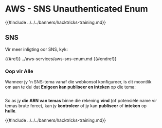 # AWS - SNS Unauthenticated Enum

{{#include ../../../banners/hacktricks-training.md}}

## SNS

Vir meer inligting oor SNS, kyk:

{{#ref}}
../aws-services/aws-sns-enum.md
{{#endref}}

### Oop vir Alle

Wanneer jy 'n SNS-tema vanaf die webkonsol konfigureer, is dit moontlik om aan te dui dat **Enigeen kan publiseer en inteken** op die tema:

<figure><img src="../../../images/image (212).png" alt=""><figcaption></figcaption></figure>

So as jy **die ARN van temas** binne die rekening **vind** (of potensiële name vir temas brute force), kan jy **kontroleer** of jy kan **publiseer** of **inteken** op **hulle**.

{{#include ../../../banners/hacktricks-training.md}}
